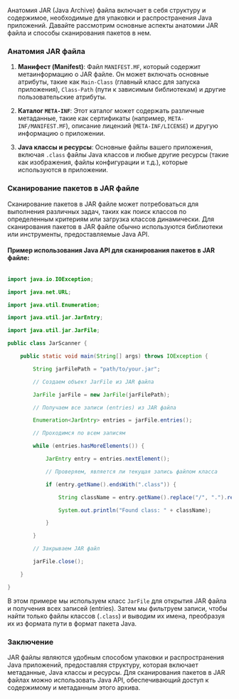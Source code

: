 Анатомия JAR (Java Archive) файла включает в себя структуру и содержимое, необходимые для упаковки и распространения Java приложений. Давайте рассмотрим основные аспекты анатомии JAR файла и способы сканирования пакетов в нем.

### Анатомия JAR файла

1. **Манифест (Manifest)**: Файл `MANIFEST.MF`, который содержит метаинформацию о JAR файле. Он может включать основные атрибуты, такие как `Main-Class` (главный класс для запуска приложения), `Class-Path` (пути к зависимым библиотекам) и другие пользовательские атрибуты.

2. **Каталог `META-INF`**: Этот каталог может содержать различные метаданные, такие как сертификаты (например, `META-INF/MANIFEST.MF`), описание лицензий (`META-INF/LICENSE`) и другую информацию о приложении.

3. **Java классы и ресурсы**: Основные файлы вашего приложения, включая `.class` файлы Java классов и любые другие ресурсы (такие как изображения, файлы конфигурации и т.д.), которые используются в приложении.

### Сканирование пакетов в JAR файле

Сканирование пакетов в JAR файле может потребоваться для выполнения различных задач, таких как поиск классов по определенным критериям или загрузка классов динамически. Для сканирования пакетов в JAR файле обычно используются библиотеки или инструменты, предоставляемые Java API.

#### Пример использования Java API для сканирования пакетов в JAR файле:

```java

import java.io.IOException;

import java.net.URL;

import java.util.Enumeration;

import java.util.jar.JarEntry;

import java.util.jar.JarFile;

public class JarScanner {

    public static void main(String[] args) throws IOException {

        String jarFilePath = "path/to/your.jar";

        // Создаем объект JarFile из JAR файла

        JarFile jarFile = new JarFile(jarFilePath);

        // Получаем все записи (entries) из JAR файла

        Enumeration<JarEntry> entries = jarFile.entries();

        // Проходимся по всем записям

        while (entries.hasMoreElements()) {

            JarEntry entry = entries.nextElement();

            // Проверяем, является ли текущая запись файлом класса

            if (entry.getName().endsWith(".class")) {

                String className = entry.getName().replace("/", ".").replaceAll("\\.class$", "");

                System.out.println("Found class: " + className);

            }

        }

        // Закрываем JAR файл

        jarFile.close();

    }

}

```

В этом примере мы используем класс `JarFile` для открытия JAR файла и получения всех записей (entries). Затем мы фильтруем записи, чтобы найти только файлы классов (`.class`) и выводим их имена, преобразуя их из формата пути в формат пакета Java.

### Заключение

JAR файлы являются удобным способом упаковки и распространения Java приложений, предоставляя структуру, которая включает метаданные, Java классы и ресурсы. Для сканирования пакетов в JAR файлах можно использовать Java API, обеспечивающий доступ к содержимому и метаданным этого архива.
